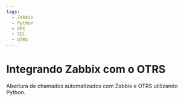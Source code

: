 ```yaml
---
tags:
  - Zabbix
  - Python
  - API
  - SQL
  - OTRS
---
```

# Integrando Zabbix com o OTRS

Abertura de chamados automatizados com Zabbix e OTRS utilizando Python.

